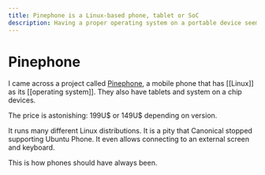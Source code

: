 ```yaml
---
title: Pinephone is a Linux-based phone, tablet or SoC
description: Having a proper operating system on a portable device seems like a great idea. But, is it?
---
```

# Pinephone
I came across a project called [Pinephone](https://www.pine64.org/pinephone/), a mobile phone that has [[Linux]] as its [[operating system]]. They also have tablets and system on a chip devices. 

The price is astonishing: 199U$ or 149U$ depending on version. 

It runs many different Linux distributions. It is a pity that Canonical stopped supporting Ubuntu Phone. It even allows connecting to an external screen and keyboard. 

This is how phones should have always been.
